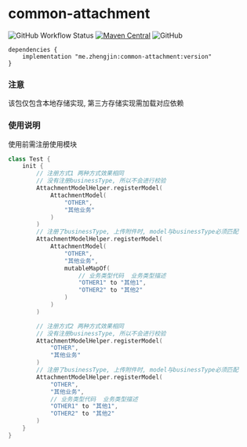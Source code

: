 # common-attachment

![GitHub Workflow Status](https://img.shields.io/github/workflow/status/zhengjin-me/common-attachment/Gradle%20Package?style=flat-square)
[![Maven Central](https://img.shields.io/maven-central/v/me.zhengjin/common-attachment.svg?style=flat-square&color=brightgreen)](https://maven-badges.herokuapp.com/maven-central/me.zhengjin/common-attachment/)
![GitHub](https://img.shields.io/github/license/zhengjin-me/common-attachment?style=flat-square)

```
dependencies {
    implementation "me.zhengjin:common-attachment:version"
}
```

### 注意
该包仅包含本地存储实现, 第三方存储实现需加载对应依赖
### 使用说明
使用前需注册使用模块
```kotlin
class Test {
    init {
        // 注册方式1 两种方式效果相同
        // 没有注册businessType, 所以不会进行校验
        AttachmentModelHelper.registerModel(
            AttachmentModel(
                "OTHER",
                "其他业务"
            )
        )
        // 注册了businessType, 上传附件时, model与businessType必须匹配
        AttachmentModelHelper.registerModel(
            AttachmentModel(
                "OTHER",
                "其他业务",
                mutableMapOf(
                    // 业务类型代码  业务类型描述
                    "OTHER1" to "其他1",
                    "OTHER2" to "其他2"
                )
            )
        )

        // 注册方式2 两种方式效果相同
        // 没有注册businessType, 所以不会进行校验
        AttachmentModelHelper.registerModel(
            "OTHER",
            "其他业务"
        )
        // 注册了businessType, 上传附件时, model与businessType必须匹配
        AttachmentModelHelper.registerModel(
            "OTHER",
            "其他业务",
            // 业务类型代码  业务类型描述
            "OTHER1" to "其他1",
            "OTHER2" to "其他2"
        )
    } 
}
```